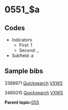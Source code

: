 # 0551\_$a

## Codes

-   Indicators
    -   First: 1
    -   Second: \_
-   Subfield: a

## Sample bibs

3388971 [Quicksearch](https://search.library.yale.edu/catalog/3388971) [VXWS](http://prodorbis.library.yale.edu:7014/vxws/GetHoldingsService?bibId=3388971)

3460015 [Quicksearch](https://search.library.yale.edu/catalog/3460015) [VXWS](http://prodorbis.library.yale.edu:7014/vxws/GetHoldingsService?bibId=3460015)

**Parent topic:**[055](../../tags/055/055.md)

